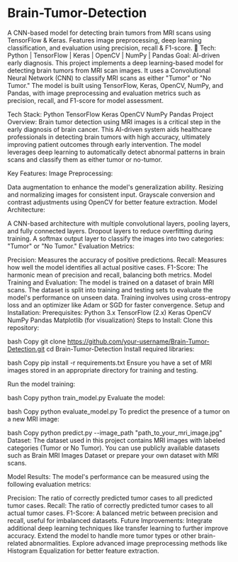 # Brain-Tumor-Detection
A CNN-based model for detecting brain tumors from MRI scans using TensorFlow &amp; Keras. Features image preprocessing, deep learning classification, and evaluation using precision, recall &amp; F1-score.  🔹 Tech: Python | TensorFlow | Keras | OpenCV | NumPy | Pandas Goal: AI-driven early diagnosis.
This project implements a deep learning-based model for detecting brain tumors from MRI scan images. It uses a Convolutional Neural Network (CNN) to classify MRI scans as either "Tumor" or "No Tumor." The model is built using TensorFlow, Keras, OpenCV, NumPy, and Pandas, with image preprocessing and evaluation metrics such as precision, recall, and F1-score for model assessment.

Tech Stack:
Python
TensorFlow
Keras
OpenCV
NumPy
Pandas
Project Overview:
Brain tumor detection using MRI images is a critical step in the early diagnosis of brain cancer. This AI-driven system aids healthcare professionals in detecting brain tumors with high accuracy, ultimately improving patient outcomes through early intervention. The model leverages deep learning to automatically detect abnormal patterns in brain scans and classify them as either tumor or no-tumor.

Key Features:
Image Preprocessing:

Data augmentation to enhance the model's generalization ability.
Resizing and normalizing images for consistent input.
Grayscale conversion and contrast adjustments using OpenCV for better feature extraction.
Model Architecture:

A CNN-based architecture with multiple convolutional layers, pooling layers, and fully connected layers.
Dropout layers to reduce overfitting during training.
A softmax output layer to classify the images into two categories: "Tumor" or "No Tumor."
Evaluation Metrics:

Precision: Measures the accuracy of positive predictions.
Recall: Measures how well the model identifies all actual positive cases.
F1-Score: The harmonic mean of precision and recall, balancing both metrics.
Model Training and Evaluation:
The model is trained on a dataset of brain MRI scans.
The dataset is split into training and testing sets to evaluate the model's performance on unseen data.
Training involves using cross-entropy loss and an optimizer like Adam or SGD for faster convergence.
Setup and Installation:
Prerequisites:
Python 3.x
TensorFlow (2.x)
Keras
OpenCV
NumPy
Pandas
Matplotlib (for visualization)
Steps to Install:
Clone this repository:

bash
Copy
git clone https://github.com/your-username/Brain-Tumor-Detection.git
cd Brain-Tumor-Detection
Install required libraries:

bash
Copy
pip install -r requirements.txt
Ensure you have a set of MRI images stored in an appropriate directory for training and testing.

Run the model training:

bash
Copy
python train_model.py
Evaluate the model:

bash
Copy
python evaluate_model.py
To predict the presence of a tumor on a new MRI image:

bash
Copy
python predict.py --image_path "path_to_your_mri_image.jpg"
Dataset:
The dataset used in this project contains MRI images with labeled categories (Tumor or No Tumor). You can use publicly available datasets such as Brain MRI Images Dataset or prepare your own dataset with MRI scans.

Model Results:
The model's performance can be measured using the following evaluation metrics:

Precision: The ratio of correctly predicted tumor cases to all predicted tumor cases.
Recall: The ratio of correctly predicted tumor cases to all actual tumor cases.
F1-Score: A balanced metric between precision and recall, useful for imbalanced datasets.
Future Improvements:
Integrate additional deep learning techniques like transfer learning to further improve accuracy.
Extend the model to handle more tumor types or other brain-related abnormalities.
Explore advanced image preprocessing methods like Histogram Equalization for better feature extraction.

